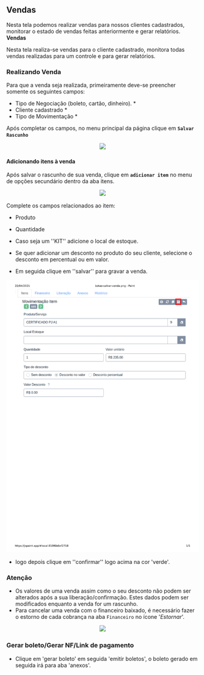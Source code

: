 ## Vendas

Nesta tela podemos realizar vendas para nossos clientes cadastrados, monitorar o estado de vendas feitas anteriormente e gerar relatórios.
**Vendas**

Nesta tela realiza-se vendas para o cliente cadastrado, monitora todas vendas realizadas para um controle e para gerar relatórios.

### Realizando Venda

Para que a venda seja realizada, primeiramente deve-se preencher somente os seguintes campos:

  - Tipo de Negociação (boleto, cartão, dinheiro). *
  - Cliente cadastrado *
  - Tipo de Movimentação *
 
Após completar os campos, no menu principal da página clique em **`Salvar Rascunho`**
<p align='center'>
  <img src='/ui/assets/capturas-de-tela/botao-salvar-rascunho-vendas.png'/>
</p>

#### Adicionando itens à venda

Após salvar o rascunho de sua venda, clique em **`adicionar item`** no menu de opções secundário dentro da aba itens.

<p align='center'>
  <img src='/ui/assets/capturas-de-tela/botao-adicionar-item-vendas.png'/>
<p>

Complete os campos relacionados ao item:
- Produto
- Quantidade
- Caso seja um ''KIT'' adicione o local de estoque.

- Se quer adicionar um desconto no produto do seu cliente, selecione o desconto em percentual ou em valor. 
- Em seguida clique em ''salvar'' para gravar a venda.
<p align='center'>
  <img src='/ui/assets/capturas-de-tela/botao-salvar-venda.png'/>
</p>

- logo depois clique em ''confirmar'' logo acima na cor 'verde'.


### Atenção

- Os valores de uma venda assim como o seu desconto não podem ser alterados após a sua liberação/confirmação. Estes dados podem ser modificados enquanto a venda for um rascunho.
- Para cancelar uma venda com o financeiro baixado, é necessário fazer o estorno de cada cobrança na aba `Financeiro` no ícone '*Estornar*'.

<p align='center'>
  <img src='/ui/assets/capturas-de-tela/botao-estornar-financeiro.png'/>
</p>

### Gerar boleto/Gerar NF/Link de pagamento

- Clique em 'gerar boleto' em seguida 'emitir boletos', o boleto gerado em seguida irá para aba 'anexos'.

